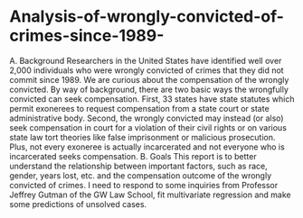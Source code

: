 # Analysis-of-wrongly-convicted-of-crimes-since-1989-
A. Background Researchers in the United States have identified well over 2,000 individuals who were wrongly convicted of crimes that they did not commit since 1989.  We are curious about the compensation of the wrongly convicted. By way of background, there are two basic ways the wrongfully convicted can seek compensation.  First, 33 states have state statutes which permit exonerees to request compensation from a state court or state administrative body.  Second, the wrongly convicted may instead (or also) seek compensation in court for a violation of their civil rights or on various state law tort theories like false imprisonment or malicious prosecution.  Plus, not every exoneree is actually incarcerated and not everyone who is incarcerated seeks compensation. B. Goals This report is to better understand the relationship between important factors, such as race, gender, years lost, etc. and the compensation outcome of the wrongly convicted of crimes. I need to respond to some inquiries from Professor Jeffrey Gutman of the GW Law School, fit multivariate regression and make some predictions of unsolved cases.   
